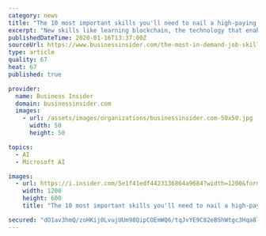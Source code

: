 ```yaml
---
category: news
title: "The 10 most important skills you'll need to nail a high-paying job in 2020"
excerpt: "New skills like learning blockchain, the technology that enables cryptocurrency, and affiliate marketing, made the list for the first time."
publishedDateTime: 2020-01-16T13:37:00Z
sourceUrl: https://www.businessinsider.com/the-most-in-demand-job-skills-linkedin-hiring
type: article
quality: 67
heat: 67
published: true

provider:
  name: Business Insider
  domain: businessinsider.com
  images:
    - url: /assets/images/organizations/businessinsider.com-50x50.jpg
      width: 50
      height: 50

topics:
  - AI
  - Microsoft AI

images:
  - url: https://i.insider.com/5e1f41edf4423136864a9684?width=1200&format=jpeg
    width: 1200
    height: 600
    title: "The 10 most important skills you'll need to nail a high-paying job in 2020"

secured: "dO1av3hmQ/zoHKij0LvujUUm98QipCOEmWQ6/tqJvYE9C82eBShWtgc3Hqa8l3QftjysNgxQ+VvXlLb7BziBDstjEdARMP1tPhzG8owDlK1+yWA8Jb7hfKAEZcN4O1rsG2WB6xLDEP5kkW32Q6H6FqpS6UvGx3z3ApFfqKn+89FR/W8QZF5hJT856kGzzgNGjN+ij5Icj3UIBhvyhwXOAVdB1Re1RCF+hlZ7xd0cMRjD21CLfKLTnJd+D4MDJVdAucVjGr/GxrxrfC5LWtlW44zLpD9iEDMnzL7Q5NSBHF5epCwvYTDMlefCoFRt6Sx7XoZQ+xKNiSCQMV+XO+SyNW1+Ew0YwiXPvak4oOtJSvFQEn+o0KFalZh6Izs88y3N/RPqn3a1QjJN4DTXylC/+pb363B/BD+21aQ7recopkbc1Vngbcear8GLdIdFXInK4b2Eak7QPzFetiNmPCfqmA==;af30+f7TauC8Ogqo7DT9lA=="
---
```


